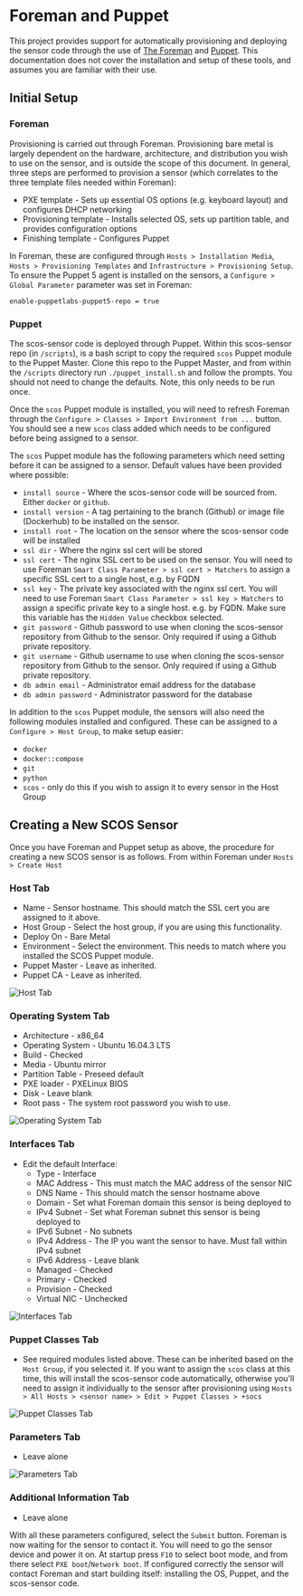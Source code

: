 # Foreman and Puppet
This project provides support for automatically provisioning and deploying the sensor code through the use of [The Foreman](https://www.theforeman.org) and [Puppet](https://puppet.com). This documentation does not cover the installation and setup of these tools, and assumes you are familiar with their use.

## Initial Setup

### Foreman

Provisioning is carried out through Foreman. Provisioning bare metal is largely dependent on the hardware, architecture, and distribution you wish to use on the sensor, and is outside the scope of this document. In general, three steps are performed to provision a sensor (which correlates to the three template files needed within Foreman):

* PXE template - Sets up essential OS options (e.g. keyboard layout) and configures DHCP networking
* Provisioning template - Installs selected OS, sets up partition table, and provides configuration options
* Finishing template - Configures Puppet

In Foreman, these are configured through `Hosts > Installation Media`, `Hosts > Provisioning Templates` and `Infrastructure > Provisioning Setup`. To ensure the Puppet 5 agent is installed on the sensors, a `Configure > Global Parameter` parameter was set in Foreman:

`enable-puppetlabs-puppet5-repo = true`

### Puppet

The scos-sensor code is deployed through Puppet. Within this scos-sensor repo (in `/scripts`), is a bash script to copy the required `scos` Puppet module to the Puppet Master. Clone this repo to the Puppet Master, and from within the `/scripts` directory run `./puppet_install.sh` and follow the prompts. You should not need to change the defaults. Note, this only needs to be run once.

Once the `scos` Puppet module is installed, you will need to refresh Foreman through the `Configure > Classes > Import Environment from ...` button. You should see a new `scos` class added which needs to be configured before being assigned to a sensor.

The `scos` Puppet module has the following parameters which need setting before it can be assigned to a sensor. Default values have been provided where possible:

* `install source` -  Where the scos-sensor code will be sourced from. Either `docker` or `github`.
* `install version` - A tag pertaining to the branch (Github) or image file (Dockerhub) to be installed on the sensor.
* `install root` - The location on the sensor where the scos-sensor code will be installed
* `ssl dir` - Where the nginx ssl cert will be stored
* `ssl cert` - The nginx SSL cert to be used on the sensor. You will need to use Foreman `Smart Class Parameter > ssl cert > Matchers` to assign a specific SSL cert to a single host, e.g. by FQDN
* `ssl key` - The private key associated with the nginx ssl cert. You will need to use Foreman `Smart Class Parameter > ssl key > Matchers` to assign a specific private key to a single host. e.g. by FQDN. Make sure this variable has the `Hidden Value` checkbox selected.
* `git password` - Github password to use when cloning the scos-sensor repository from Github to the sensor. Only required if using a Github private repository.
* `git username` - Github username to use when cloning the scos-sensor repository from Github to the sensor. Only required if using a Github private repository.
* `db admin email` - Administrator email address for the database
* `db admin password` - Administrator password for the database

In addition to the `scos` Puppet module, the sensors will also need the following modules installed and configured. These can be assigned to a `Configure > Host Group`, to make setup easier:

* `docker`
* `docker::compose`
* `git`
* `python`
* `scos` - only do this if you wish to assign it to every sensor in the Host Group

## Creating a New SCOS Sensor

Once you have Foreman and Puppet setup as above, the procedure for creating a new SCOS sensor is as follows. From within Foreman under `Hosts > Create Host`

### Host Tab  
*  Name - Sensor hostname. This should match the SSL cert you are assigned to it above.  
*  Host Group - Select the host group, if you are using this functionality.  
*  Deploy On - Bare Metal
*  Environment - Select the environment. This needs to match where you installed the SCOS Puppet module.  
*  Puppet Master - Leave as inherited.  
*  Puppet CA - Leave as inherited. 

![Host Tab](/docs/img/foreman_host_tab.png?raw=true)

### Operating System Tab  
*  Architecture - x86_64  
*  Operating System - Ubuntu 16.04.3 LTS  
*  Build - Checked  
*  Media - Ubuntu mirror  
*  Partition Table - Preseed default  
*  PXE loader - PXELinux BIOS  
*  Disk - Leave blank  
*  Root pass - The system root password you wish to use.

![Operating System Tab](/docs/img/foreman_os_tab.png?raw=true)

### Interfaces Tab  
* Edit the default Interface:  
  * Type - Interface  
  *  MAC Address - This must match the MAC address of the sensor NIC  
  *  DNS Name - This should match the sensor hostname above  
  *  Domain - Set what Foreman domain this sensor is being deployed to  
  *  IPv4 Subnet - Set what Foreman subnet this sensor is being deployed to  
  *  IPv6 Subnet - No subnets  
  *  IPv4 Address - The IP you want the sensor to have. Must fall within IPv4 subnet  
  *  IPv6 Address - Leave blank  
  *  Managed - Checked  
  *  Primary - Checked  
  *  Provision - Checked  
  *  Virtual NIC - Unchecked  
  
![Interfaces Tab](/docs/img/foreman_interface_tab.png?raw=true)
      
### Puppet Classes Tab  
* See required modules listed above. These can be inherited based on the `Host Group`, if you selected it. If you want to assign the `scos` class at this time, this will install the scos-sensor code automatically, otherwise you'll need to assign it individually to the sensor after provisioning using `Hosts > All Hosts > <sensor name> > Edit > Puppet Classes > +socs`   

![Puppet Classes Tab](/docs/img/foreman_puppet_tab.png?raw=true)

### Parameters Tab  
* Leave alone

![Parameters Tab](/docs/img/foreman_parameters_tab.png?raw=true)
    
### Additional Information Tab  
* Leave alone  

With all these parameters configured, select the `Submit` button. Foreman is now waiting for the sensor to contact it. You will need to go the sensor device and power it on. At startup press `F10` to select boot mode, and from there select `PXE boot`/`Network boot`. If configured correctly the sensor will contact Foreman and start building itself: installing the OS, Puppet, and the scos-sensor code.
